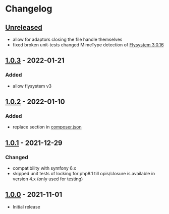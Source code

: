 # Changelog

## [Unreleased]
- allow for adaptors closing the file handle themselves
- fixed broken unit-tests changed MimeType detection of [Flysystem 3.0.16](https://github.com/thephpleague/flysystem/compare/3.0.15...3.0.16)

## [1.0.3] - 2022-01-21
### Added
- allow flysystem v3

## [1.0.2] - 2022-01-10
### Added
- replace section in [composer.json](composer.json)

## [1.0.1] - 2021-12-29
### Changed
- compatibility with symfony 6.x
- skipped unit tests of locking for php8.1 till opis/closure is available in version 4.x (only used for testing)

## [1.0.0] - 2021-11-01
- Initial release 

<!---
## [Unreleased]
### Changed
- ...
--->

[Unreleased]: https://github.com/m2mtech/flysystem-stream-wrapper/compare/v1.0.3...HEAD
[1.0.3]: https://github.com/m2mtech/flysystem-stream-wrapper/compare/v1.0.2...v1.0.3
[1.0.2]: https://github.com/m2mtech/flysystem-stream-wrapper/compare/v1.0.1...v1.0.2
[1.0.1]: https://github.com/m2mtech/flysystem-stream-wrapper/compare/v1.0.0...v1.0.1
[1.0.0]: https://github.com/m2mtech/flysystem-stream-wrapper/releases/tag/v1.0.0
<!---
--->

